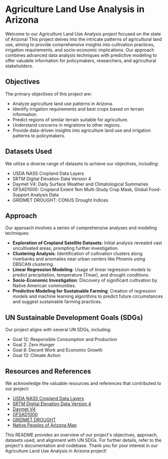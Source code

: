 # Agriculture Land Use Analysis in Arizona

Welcome to our Agriculture Land Use Analysis project focused on the state of Arizona! This project delves into the intricate patterns of agricultural land use, aiming to provide comprehensive insights into cultivation practices, irrigation requirements, and socio-economic implications. Our approach combines advanced data analysis techniques with predictive modeling to offer valuable information for policymakers, researchers, and agricultural stakeholders.

## Objectives
The primary objectives of this project are:
- Analyze agriculture land use patterns in Arizona.
- Identify irrigation requirements and best crops based on terrain information.
- Predict regions of similar terrain suitable for agriculture.
- Understand concerns in migrations to other regions.
- Provide data-driven insights into agriculture land use and irrigation patterns to policymakers.

## Datasets Used
We utilize a diverse range of datasets to achieve our objectives, including:
- USDA NASS Cropland Data Layers
- SRTM Digital Elevation Data Version 4
- Daymet V4: Daily Surface Weather and Climatological Summaries
- GFSAD1000: Cropland Extent 1km Multi-Study Crop Mask, Global Food-Support Analysis Data
- GRIDMET DROUGHT: CONUS Drought Indices

## Approach
Our approach involves a series of comprehensive analyses and modeling techniques:
- **Exploration of Cropland Satellite Datasets**: Initial analysis revealed vast uncultivated areas, prompting further investigation.
- **Clustering Analysis**: Identification of cultivation clusters along riverbanks and anomalies near urban centers like Phoenix using DBSCAN clustering.
- **Linear Regression Modeling**: Usage of linear regression models to predict precipitation, temperature (Tmax), and drought conditions.
- **Socio-Economic Investigation**: Discovery of significant cultivation by Native American communities.
- **Predictive Modeling for Sustainable Farming**: Creation of regression models and machine learning algorithms to predict future circumstances and suggest sustainable farming practices.

## UN Sustainable Development Goals (SDGs)
Our project aligns with several UN SDGs, including:
- Goal 12: Responsible Consumption and Production
- Goal 2: Zero Hunger
- Goal 8: Decent Work and Economic Growth
- Goal 13: Climate Action

## Resources and References
We acknowledge the valuable resources and references that contributed to our project:
- [USDA NASS Cropland Data Layers](https://developers.google.com/earth-engine/datasets/catalog/USDA_NASS_CDL)
- [SRTM Digital Elevation Data Version 4](https://developers.google.com/earth-engine/datasets/catalog/CGIAR_SRTM90_V4)
- [Daymet V4](https://developers.google.com/earth-engine/datasets/catalog/NASA_ORNL_DAYMET_V4)
- [GFSAD1000](https://developers.google.com/earth-engine/datasets/catalog/USGS_GFSAD1000_V1)
- [GRIDMET DROUGHT](https://developers.google.com/earth-engine/datasets/catalog/GRIDMET_DROUGHT)
- [Native Peoples of Arizona Map](https://universitysecretary.arizona.edu/sites/default/files/native_peoples_of_arizona_-map_0.pdf)

This README provides an overview of our project's objectives, approach, datasets used, and alignment with UN SDGs. For further details, refer to the project's documentation and codebase. Thank you for your interest in our Agriculture Land Use Analysis in Arizona project!
